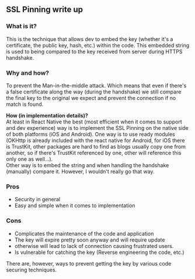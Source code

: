## SSL Pinning write up

### What is it?
This is the technique that allows dev to embed the key (whether it's a certificate, the public key, hash, etc.) within the code. This embedded string is used to being compared to the key received from server during HTTPS handshake.

### Why and how?
To prevent the Man-in-the-middle attack. Which means that even if there's a false certificate along the way (during the handshake) we still compare the final key to the original we expect and prevent the connection if no match is found.

**How (in implementation details)?**
<br/>At least in React Native the best (most efficient when it comes to support and dev experience) way is to implement the SSL Pinning on the native side of both platforms (iOS and Android).
One way is to use ready modules (OKHttp is already included with the react native for Android, for iOS there is TrustKit, other packages are hard to find as blogs usually copy one from another, so if there's TrustKit referenced by one, other will reference this only one as well...).<br/>
Other way is to embed the string and when handling the handshake (manually) compare it. However, I wouldn't really go that way.

### Pros
* Security in general
* Easy and simple when it comes to implementation

### Cons
* Complicates the maintenance of the code and application
* The key will expire pretty soon anyway and will require update
* otherwise will lead to lack of connection causing frustrated users.
* Is vulnerable for catching the key
(Reverse engineering the code, etc.)

There are, however, ways to prevent getting the key by various code securing techniques.
